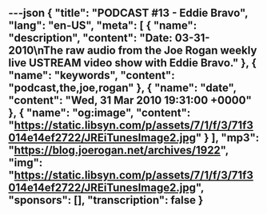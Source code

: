 ---json
{
  "title": "PODCAST #13 - Eddie Bravo",
  "lang": "en-US",
  "meta": [
    {
      "name": "description",
      "content": "Date: 03-31-2010\nThe raw audio from the Joe Rogan weekly live USTREAM video show with Eddie Bravo."
    },
    {
      "name": "keywords",
      "content": "podcast,the,joe,rogan"
    },
    {
      "name": "date",
      "content": "Wed, 31 Mar 2010 19:31:00 +0000"
    },
    {
      "name": "og:image",
      "content": "https://static.libsyn.com/p/assets/7/1/f/3/71f3014e14ef2722/JREiTunesImage2.jpg"
    }
  ],
  "mp3": "https://blog.joerogan.net/archives/1922",
  "img": "https://static.libsyn.com/p/assets/7/1/f/3/71f3014e14ef2722/JREiTunesImage2.jpg",
  "sponsors": [],
  "transcription": false
}
---
<episode-header />

<timemark seconds="0" />

<transcribe-call-to-action />

<episode-footer />